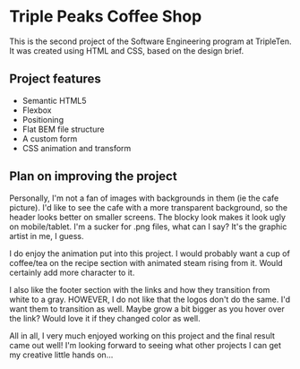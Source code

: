 # Triple Peaks Coffee Shop

This is the second project of the Software Engineering program at TripleTen. It was created using HTML and CSS, based on the design brief.

## Project features

- Semantic HTML5
- Flexbox
- Positioning
- Flat BEM file structure
- A custom form
- CSS animation and transform

## Plan on improving the project

Personally, I'm not a fan of images with backgrounds in them (ie the cafe picture). I'd like to see the cafe with a more transparent background, so the header looks better on smaller screens. The blocky look makes it look ugly on mobile/tablet. I'm a sucker for .png files, what can I say? It's the graphic artist in me, I guess.

I do enjoy the animation put into this project. I would probably want a cup of coffee/tea on the recipe section with animated steam rising from it. Would certainly add more character to it.

I also like the footer section with the links and how they transition from white to a gray. HOWEVER, I do not like that the logos don't do the same. I'd want them to transition as well. Maybe grow a bit bigger as you hover over the link? Would love it if they changed color as well.

All in all, I very much enjoyed working on this project and the final result came out well! I'm looking forward to seeing what other projects I can get my creative little hands on...
